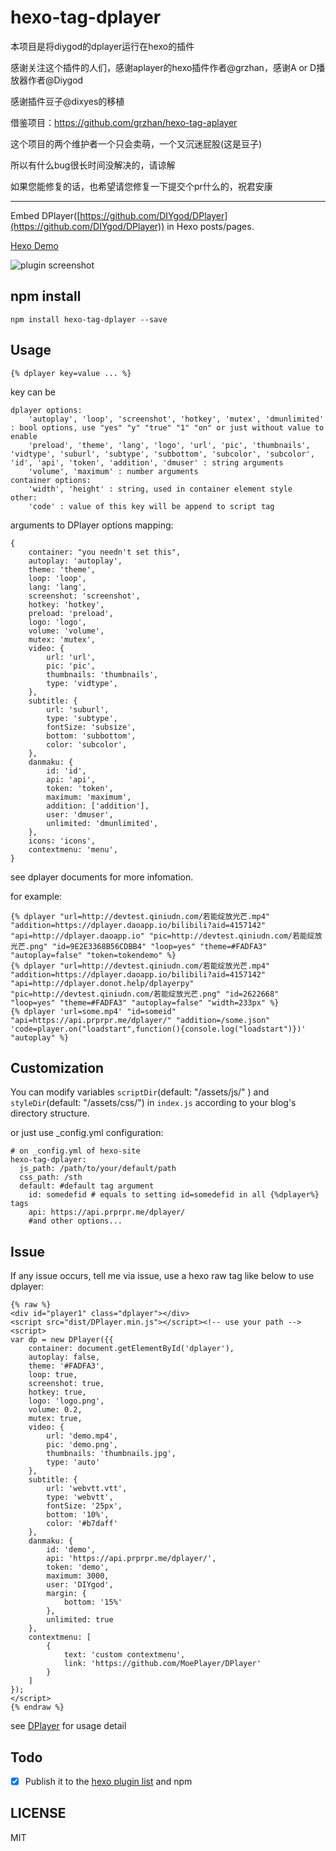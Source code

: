 # hexo-tag-dplayer
本项目是将diygod的dplayer运行在hexo的插件

感谢关注这个插件的人们，感谢aplayer的hexo插件作者@grzhan，感谢A or D播放器作者@Diygod

感谢插件豆子@dixyes的移植

借鉴项目：https://github.com/grzhan/hexo-tag-aplayer

这个项目的两个维护者一个只会卖萌，一个又沉迷屁股(这是豆子)

所以有什么bug很长时间没解决的，请谅解

如果您能修复的话，也希望请您修复一下提交个pr什么的，祝君安康


---------------------------------------------



Embed DPlayer([https://github.com/DIYgod/DPlayer](https://github.com/DIYgod/DPlayer)) in Hexo posts/pages.

[Hexo Demo](https://morz.org/archives/2016-09-09/%E8%A7%86%E9%A2%91%E5%88%86%E4%BA%AB-%E3%80%90%E6%9D%B1%E6%96%B9Vocal%E3%80%91%E8%8A%B1%E6%98%A0%E3%80%8C%E3%82%BF%E3%83%9E%E3%82%B7%E3%82%A4%E3%83%8E%E3%83%8F%E3%83%8A%E3%80%8D-%E5%87%8B%E5%8F%B6%E6%A3%95-%E3%80%8CSubbed%E3%80%8D.html)

![plugin screenshot](https://video-cache.morz.org/data/img/dplayer-1.jpg)



## npm install

	npm install hexo-tag-dplayer --save

## Usage

	{% dplayer key=value ... %}

key can be 

    dplayer options:
        'autoplay', 'loop', 'screenshot', 'hotkey', 'mutex', 'dmunlimited' : bool options, use "yes" "y" "true" "1" "on" or just without value to enable
        'preload', 'theme', 'lang', 'logo', 'url', 'pic', 'thumbnails', 'vidtype', 'suburl', 'subtype', 'subbottom', 'subcolor', 'subcolor', 'id', 'api', 'token', 'addition', 'dmuser' : string arguments
        'volume', 'maximum' : number arguments
    container options:
        'width', 'height' : string, used in container element style
    other:
        'code' : value of this key will be append to script tag

arguments to DPlayer options mapping:

    {
        container: "you needn't set this",
        autoplay: 'autoplay',
        theme: 'theme',
        loop: 'loop',
        lang: 'lang',
        screenshot: 'screenshot',
        hotkey: 'hotkey',
        preload: 'preload',
        logo: 'logo',
        volume: 'volume',
        mutex: 'mutex',
        video: {
            url: 'url',
            pic: 'pic',
            thumbnails: 'thumbnails',
            type: 'vidtype',
        },
        subtitle: {
            url: 'suburl',
            type: 'subtype',
            fontSize: 'subsize',
            bottom: 'subbottom',
            color: 'subcolor',
        },
        danmaku: {
            id: 'id',
            api: 'api',
            token: 'token',
            maximum: 'maximum',
            addition: ['addition'],
            user: 'dmuser',
            unlimited: 'dmunlimited',
        },
        icons: 'icons',
        contextmenu: 'menu',
    }
    
see dplayer documents for more infomation.

for example:

	{% dplayer "url=http://devtest.qiniudn.com/若能绽放光芒.mp4" "addition=https://dplayer.daoapp.io/bilibili?aid=4157142" "api=http://dplayer.daoapp.io" "pic=http://devtest.qiniudn.com/若能绽放光芒.png" "id=9E2E3368B56CDBB4" "loop=yes" "theme=#FADFA3" "autoplay=false" "token=tokendemo" %}
    {% dplayer "url=http://devtest.qiniudn.com/若能绽放光芒.mp4" "addition=https://dplayer.daoapp.io/bilibili?aid=4157142" "api=http://dplayer.donot.help/dplayerpy" "pic=http://devtest.qiniudn.com/若能绽放光芒.png" "id=2622668" "loop=yes" "theme=#FADFA3" "autoplay=false" "width=233px" %}
    {% dplayer 'url=some.mp4' "id=someid" "api=https://api.prprpr.me/dplayer/" "addition=/some.json" 'code=player.on("loadstart",function(){console.log("loadstart")})' "autoplay" %} 

## Customization

You can modify variables `scriptDir`(default: "/assets/js/" ) and `styleDir`(default: "/assets/css/") in `index.js` according to your blog's directory structure.

or just use _config.yml configuration:

    # on _config.yml of hexo-site
    hexo-tag-dplayer:
      js_path: /path/to/your/default/path
      css_path: /sth
      default: #default tag argument 
        id: somedefid # equals to setting id=somedefid in all {%dplayer%} tags
        api: https://api.prprpr.me/dplayer/
        #and other options...

## Issue

If any issue occurs, tell me via issue, use a hexo raw tag like below to use dplayer:

    {% raw %}
    <div id="player1" class="dplayer"></div>
    <script src="dist/DPlayer.min.js"></script><!-- use your path -->
    <script>
    var dp = new DPlayer({{
        container: document.getElementById('dplayer'),
        autoplay: false,
        theme: '#FADFA3',
        loop: true,
        screenshot: true,
        hotkey: true,
        logo: 'logo.png',
        volume: 0.2,
        mutex: true,
        video: {
            url: 'demo.mp4',
            pic: 'demo.png',
            thumbnails: 'thumbnails.jpg',
            type: 'auto'
        },
        subtitle: {
            url: 'webvtt.vtt',
            type: 'webvtt',
            fontSize: '25px',
            bottom: '10%',
            color: '#b7daff'
        },
        danmaku: {
            id: 'demo',
            api: 'https://api.prprpr.me/dplayer/',
            token: 'demo',
            maximum: 3000,
            user: 'DIYgod',
            margin: {
                bottom: '15%'
            },
            unlimited: true
        },
        contextmenu: [
            {
                text: 'custom contextmenu',
                link: 'https://github.com/MoePlayer/DPlayer'
            }
        ]
    });
    </script>
    {% endraw %}
    
see [DPlayer](https://github.com/DIYgod/DPlayer) for usage detail

## Todo

- [x] Publish it to the [hexo plugin list](https://hexo.io/plugins) and npm

## LICENSE

MIT
